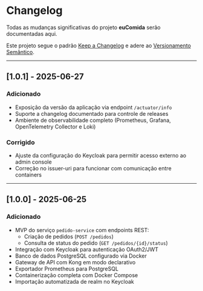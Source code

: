 # Changelog

Todas as mudanças significativas do projeto **euComida** serão documentadas aqui.

Este projeto segue o padrão [Keep a Changelog](https://keepachangelog.com/pt-BR/1.0.0/)
e adere ao [Versionamento Semântico](https://semver.org/lang/pt-BR/).

---

## [1.0.1] - 2025-06-27
### Adicionado
- Exposição da versão da aplicação via endpoint `/actuator/info`
- Suporte a changelog documentado para controle de releases
- Ambiente de observabilidade completo (Prometheus, Grafana, OpenTelemetry Collector e Loki)

### Corrigido
- Ajuste da configuração do Keycloak para permitir acesso externo ao admin console
- Correção no issuer-uri para funcionar com comunicação entre containers

---

## [1.0.0] - 2025-06-25
### Adicionado
- MVP do serviço `pedido-service` com endpoints REST:
    - Criação de pedidos (`POST /pedidos`)
    - Consulta de status do pedido (`GET /pedidos/{id}/status`)
- Integração com Keycloak para autenticação OAuth2/JWT
- Banco de dados PostgreSQL configurado via Docker
- Gateway de API com Kong em modo declarativo
- Exportador Prometheus para PostgreSQL
- Containerização completa com Docker Compose
- Importação automatizada de realm no Keycloak
